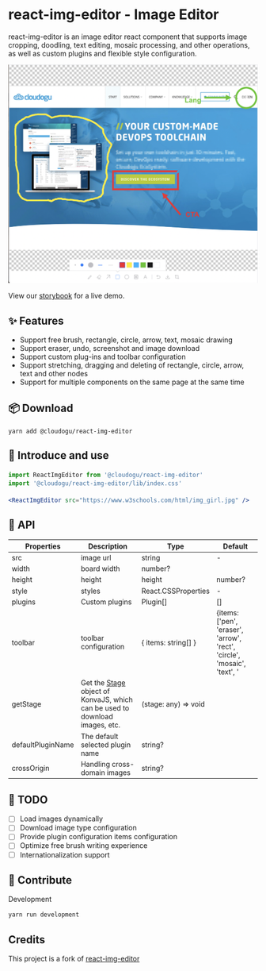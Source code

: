 # react-img-editor - Image Editor

react-img-editor is an image editor react component that supports image cropping, doodling, text editing, mosaic processing, and other operations, as well as custom plugins and flexible style configuration.

![example](assets/demo.png)

View our [storybook](https://cloudogu.github.io/react-img-editor) for a live demo.

## ✨ Features

- Support free brush, rectangle, circle, arrow, text, mosaic drawing
- Support eraser, undo, screenshot and image download
- Support custom plug-ins and toolbar configuration
- Support stretching, dragging and deleting of rectangle, circle, arrow, text and other nodes
- Support for multiple components on the same page at the same time

## 📦 Download

```
yarn add @cloudogu/react-img-editor
```

## 🔨 Introduce and use

```jsx
import ReactImgEditor from '@cloudogu/react-img-editor'
import '@cloudogu/react-img-editor/lib/index.css'

<ReactImgEditor src="https://www.w3schools.com/html/img_girl.jpg" />
```

## 🧰 API

| Properties | Description | Type | Default |
| --- | --- | --- | --- |
| src | image url | string | - |
| width | board width | number?
| height | height | height | number?
| style | styles | React.CSSProperties | - |
| plugins | Custom plugins | Plugin[] | [] |
| toolbar | toolbar configuration | { items: string[] } | {items: ['pen', 'eraser', 'arrow', 'rect', 'circle', 'mosaic', 'text', '|', 'repeat', 'download', 'crop']} |
| getStage | Get the [Stage](https://konvajs.org/api/Konva.Stage.html) object of KonvaJS, which can be used to download images, etc. | (stage: any) => void |
| defaultPluginName | The default selected plugin name | string?
| crossOrigin | Handling cross-domain images | string?


## 📝 TODO

- [ ] Load images dynamically
- [ ] Download image type configuration
- [ ] Provide plugin configuration items configuration
- [ ] Optimize free brush writing experience
- [ ] Internationalization support

## 🤝 Contribute

Development

```bash
yarn run development
```

## Credits

This project is a fork of [react-img-editor](https://github.com/YaoKaiLun/react-img-editor)
